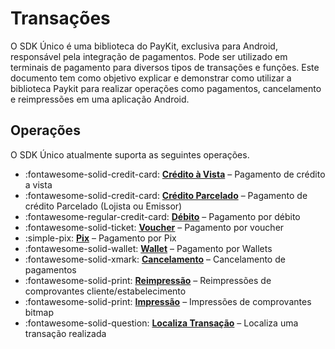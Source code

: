 # Transações

O SDK Único é uma biblioteca do PayKit, exclusiva para Android, responsável pela integração de pagamentos. 
Pode ser utilizado em terminais de pagamento para diversos tipos de transações e funções. 
Este documento tem como objetivo explicar e demonstrar como utilizar a biblioteca Paykit para realizar operações como pagamentos, cancelamento e reimpressões em uma aplicação Android.


## Operações

O SDK Único atualmente suporta as seguintes operações.

<div class="grid cards" markdown>

- :fontawesome-solid-credit-card: __[Crédito à Vista]__ – Pagamento de crédito a vista
- :fontawesome-solid-credit-card: __[Crédito Parcelado]__ – Pagamento de crédito Parcelado (Lojista ou Emissor)
- :fontawesome-regular-credit-card: __[Débito]__ – Pagamento por débito
- :fontawesome-solid-ticket: __[Voucher]__ – Pagamento por voucher
- :simple-pix: __[Pix]__ – Pagamento por Pix
- :fontawesome-solid-wallet: __[Wallet]__ – Pagamento por Wallets
- :fontawesome-solid-xmark: __[Cancelamento]__ – Cancelamento de pagamentos
- :fontawesome-solid-print: __[Reimpressão]__ – Reimpressões de comprovantes cliente/estabelecimento
- :fontawesome-solid-print: __[Impressão]__ – Impressões de comprovantes bitmap
- :fontawesome-solid-question: __[Localiza Transação]__ – Localiza uma transação realizada


</div>

  [Cancelamento]: cancelamento.md
  [Crédito à Vista]: credito-a-vista.md
  [Crédito Parcelado]: credito-parcelado.md
  [Débito]: debito.md
  [Voucher]: voucher.md
  [Pix]: pix.md
  [Wallet]: wallet.md
  [Reimpressão]: reimpressao.md
  [Impressão]: impressao.md
  [Localiza Transação]: localizar-transacao.md